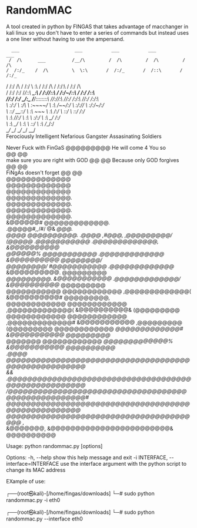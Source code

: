 # RandomMAC
A tool created in python by FINGAS that takes advantage of macchanger 
in kali linux so you don't have to enter a series of commands but 
instead uses a one liner without having to use the ampersand.


      ___                     ___           ___           ___           ___                          
     /  /\      ___          /__/\         /  /\         /  /\         /  /\    
    /  /:/_    /  /\         \  \:\       /  /:/_       /  /::\       /  /:/_                      
   /  /:/ /\  /  /:/          \  \:\     /  /:/ /\     /  /:/\:\     /  /:/ /\                     
  /  /:/ /:/ /__/::\      _____\__\:\   /  /:/_/::\   /  /:/~/::\   /  /:/ /::\                    
 /__/:/ /:/  \__\/\:\__  /__/::::::::\ /__/:/__\/\:\ /__/:/ /:/\:\ /__/:/ /:/\:\                  
 \  \:\/:/      \  \:\/\ \  \:\~~\~~\/ \  \:\ /~~/:/ \  \:\/:/__\/ \  \:\/:/~/:/                   
  \  \::/        \__\::/  \  \:\  ~~~   \  \:\  /:/   \  \::/       \  \::/ /:/                    
   \  \:\        /__/:/    \  \:\        \  \:\/:/     \  \:\        \__\/ /:/                     
    \  \:\       \__\/      \  \:\        \  \::/       \  \:\         /__/:/                      
     \__\/                   \__\/         \__\/         \__\/         \__\/                        
  Ferociously Intelligent   Nefarious    Gangster     Assasinating    Soldiers                    
                                                                                                   
Never Fuck with FinGaS               @@@@@@@@@    He will come 4 You   so                         
                                   @@         @@                                                   
make sure you are right with GOD   @@         @@    Because only GOD forgives                       
                                   @@         @@                                                  
FiNgAs doesn't forget              @@         @@                                                   
                                   @@@@@@@@@@@@@                                
                                   @@@@@@@@@@@@@                                                                           
                                   @@@@@@@@@@@@@                                                                           
                                   @@@@@@@@@@@@@.                               
                                   @@@@@@@@@@@@@.                               
                                   @@@@@@@@@@@@@.                               
                                   @@@@@@@@@@@@@.                               
                   &@@@@@@#        @@@@@@@@@@@@@.                               
                 .@@@@@#*,,*/#/    @&       *@@@.                               
                @@@@  @@@@@@@@@@. .@@@@    ,#@@@, ,@@@@@@@@@/                   
              (@@@@@ .@@@@@@@@@@@ .@@@@@@@@@@@@@, &@@@@@@@@@@                   
             @@@@@@% *@@@@@@@@@@@ .@@@@@@@@@@@@@* &@@@@@@@@@@  @@@@@@@@/        
           @@@@@@@@/ #@@@@@@@@@@@ .@@@@@@@@@@@@@* &@@@@@@@@@@. @@@@@@@@@        
         *@@@@@@@@@. &@@@@@@@@@@@ .@@@@@@@@@@@@@/ &@@@@@@@@@@* @@@@@@@@@        
        @@@@@@@@@@@  @@@@@@@@@@@@ ,@@@@@@@@@@@@@( &@@@@@@@@@@# @@@@@@@@@,       
       @@@@@@@@@@@@  @@@@@@@@@@@@ ,@@@@@@@@@@@@@( &@@@@@@@@@@& (@@@@@@@@@       
       @@@@@@@@@@@@  @@@@@@@@@@@@ ,@@@@@@@@@@@@@# &@@@@@@@@@@@ ,@@@@@@@@@       
         (@@@@@@@@@  @@@@@@@@@@@@ *@@@@@@@@@@@@@# &@@@@@@@@@@@  @@@@@@@@@*      
            @@@@@@@  @@@@@@@@@@@@ *@@@@@@@@@@@@@% &@@@@@@@@@@@  @@@@@@@@@@      
              .@@@@  @@@@@@@@@@@@@@@@@@@@@@@@@@@@@@@@@@@@@@@@@@@@@@@@@@@@@      
                 && .@@@@@@@@@@@@@@@@@@@@@@@@@@@@@@@@@@@@@@@@@@@@@@@@@@@@@      
                    /@@@@@@@@@@@@@@@@@@@@@@@@@@@@@@@@@@@@@@@@@@@@@@@@@@@@#      
                     @@@@@@@@@@@@@@@@@@@@@@@@@@@@@@@@@@@@@@@@@@@@@@@@@@@@       
                      @@@@@@@@@@@@@@@@@@@@@@@@@@@@@@@@@@@@@@@@*    ,            
                       &@@@@@@@,   &@@@@@@@@@@@@@@@@@@@@@@@@&                   
                                     @@@@@@@@@@



Usage: python randommac.py [options]

Options:
  -h, --help            show this help message and exit
  -i INTERFACE, --interface=INTERFACE
                        use the interface argument with the python script to
                        change its MAC address

EXample of use:

┌──(root㉿kali)-[/home/fingas/downloads]
└─# sudo python randommac.py -i eth0 

┌──(root㉿kali)-[/home/fingas/downloads]
└─# sudo python randommac.py --interface eth0 















 



